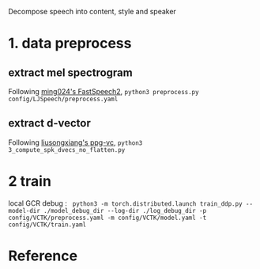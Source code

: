 Decompose speech into content, style and speaker
# 1. data preprocess
## extract mel spectrogram
Following [ming024's FastSpeech2](https://github.com/ming024/FastSpeech2), ```python3 preprocess.py config/LJSpeech/preprocess.yaml```

## extract d-vector
Following [liusongxiang's ppg-vc](https://github.com/liusongxiang/ppg-vc), ```python3 3_compute_spk_dvecs_no_flatten.py```

# 2 train
local GCR debug : ``` python3 -m torch.distributed.launch train_ddp.py --model-dir ./model_debug_dir --log-dir ./log_debug_dir -p config/VCTK/preprocess.yaml -m config/VCTK/model.yaml -t config/VCTK/train.yaml```


# Reference



